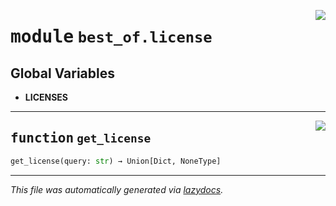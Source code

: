<!-- markdownlint-disable -->

<a href="https://github.com/ml-tooling/best-of-generator/blob/main/src/best_of/license.py#L0"><img align="right" style="float:right;" src="https://img.shields.io/badge/-source-cccccc?style=flat-square"></a>

# <kbd>module</kbd> `best_of.license`




**Global Variables**
---------------
- **LICENSES**

---

<a href="https://github.com/ml-tooling/best-of-generator/blob/main/src/best_of/license.py#L122"><img align="right" style="float:right;" src="https://img.shields.io/badge/-source-cccccc?style=flat-square"></a>

## <kbd>function</kbd> `get_license`

```python
get_license(query: str) → Union[Dict, NoneType]
```








---

_This file was automatically generated via [lazydocs](https://github.com/ml-tooling/lazydocs)._
